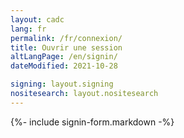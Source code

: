 ```yaml
---
layout: cadc
lang: fr
permalink: /fr/connexion/
title: Ouvrir une session
altLangPage: /en/signin/
dateModified: 2021-10-28

signing: layout.signing
nositesearch: layout.nositesearch
---
```


{%- include signin-form.markdown -%}
